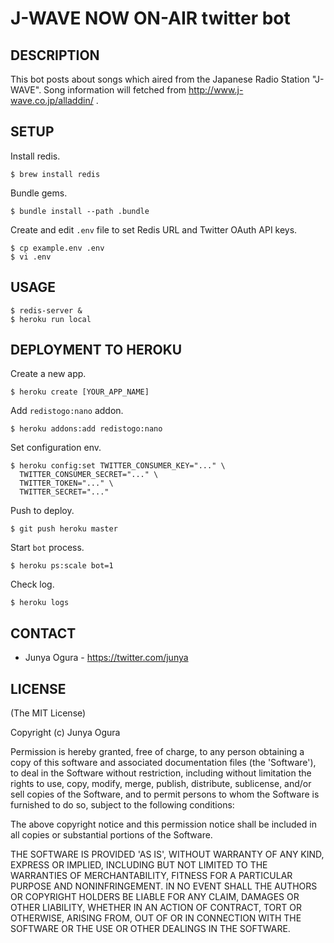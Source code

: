# J-WAVE NOW ON-AIR twitter bot

## DESCRIPTION

This bot posts about songs which aired from the Japanese Radio Station "J-WAVE".
Song information will fetched from http://www.j-wave.co.jp/alladdin/ .


## SETUP

Install redis.

    $ brew install redis

Bundle gems.

    $ bundle install --path .bundle

Create and edit `.env` file to set Redis URL and Twitter OAuth API keys.

    $ cp example.env .env
    $ vi .env


## USAGE

    $ redis-server &
    $ heroku run local


## DEPLOYMENT TO HEROKU

Create a new app.

    $ heroku create [YOUR_APP_NAME]

Add `redistogo:nano` addon.

    $ heroku addons:add redistogo:nano

Set configuration env.

    $ heroku config:set TWITTER_CONSUMER_KEY="..." \
      TWITTER_CONSUMER_SECRET="..." \
      TWITTER_TOKEN="..." \
      TWITTER_SECRET="..."

Push to deploy.

    $ git push heroku master

Start `bot` process.

    $ heroku ps:scale bot=1

Check log.

    $ heroku logs


CONTACT
-----

*  Junya Ogura - https://twitter.com/junya


LICENSE
----

(The MIT License)

Copyright (c) Junya Ogura

Permission is hereby granted, free of charge, to any person obtaining
a copy of this software and associated documentation files (the
'Software'), to deal in the Software without restriction, including
without limitation the rights to use, copy, modify, merge, publish,
distribute, sublicense, and/or sell copies of the Software, and to
permit persons to whom the Software is furnished to do so, subject to
the following conditions:

The above copyright notice and this permission notice shall be
included in all copies or substantial portions of the Software.

THE SOFTWARE IS PROVIDED 'AS IS', WITHOUT WARRANTY OF ANY KIND,
EXPRESS OR IMPLIED, INCLUDING BUT NOT LIMITED TO THE WARRANTIES OF
MERCHANTABILITY, FITNESS FOR A PARTICULAR PURPOSE AND NONINFRINGEMENT.
IN NO EVENT SHALL THE AUTHORS OR COPYRIGHT HOLDERS BE LIABLE FOR ANY
CLAIM, DAMAGES OR OTHER LIABILITY, WHETHER IN AN ACTION OF CONTRACT,
TORT OR OTHERWISE, ARISING FROM, OUT OF OR IN CONNECTION WITH THE
SOFTWARE OR THE USE OR OTHER DEALINGS IN THE SOFTWARE.
